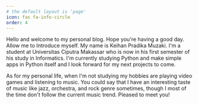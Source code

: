 ```yaml
---
# the default layout is 'page'
icon: fas fa-info-circle
order: 4
---
```


Hello and welcome to my personal blog. Hope you're having a good day. Allow me to Introduce myself. My name is Keihan Pradika Muzaki. I'm a student at Universitas Ciputra Makassar who is now in his first semester of his study in Informatics. I'm currently studying Python and make simple apps in Python itself and I look forward for my next projects to come.

As for my personal life, when I'm not studying my hobbies are playing video games and listening to music. You could say that I have an interesting taste of music like jazz, orchestra, and rock genre sometimes, though I most of the time don't follow the current music trend. Pleased to meet you!
